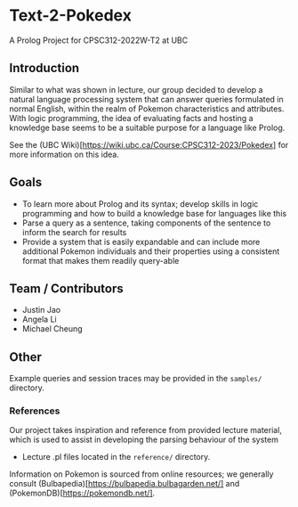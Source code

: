 # Text-2-Pokedex
A Prolog Project for CPSC312-2022W-T2 at UBC

## Introduction

Similar to what was shown in lecture, our group decided to develop a natural language processing system that can answer queries formulated in normal English, within the realm of Pokemon characteristics and attributes. With logic programming, the idea of evaluating facts and hosting a knowledge base seems to be a suitable purpose for a language like Prolog.

See the (UBC Wiki)[https://wiki.ubc.ca/Course:CPSC312-2023/Pokedex] for more information on this idea.

## Goals

- To learn more about Prolog and its syntax; develop skills in logic programming and how to build a knowledge base for languages like this
- Parse a query as a sentence, taking components of the sentence to inform the search for results
- Provide a system that is easily expandable and can include more additional Pokemon individuals and their properties using a consistent format that makes them readily query-able

## Team / Contributors
- Justin Jao
- Angela Li
- Michael Cheung

## Other

Example queries and session traces may be provided in the `samples/` directory.

### References

Our project takes inspiration and reference from provided lecture material, which is used to assist in developing the parsing behaviour of the system

- Lecture .pl files located in the `reference/` directory.

Information on Pokemon is sourced from online resources; we generally consult (Bulbapedia)[https://bulbapedia.bulbagarden.net/] and (PokemonDB)[https://pokemondb.net/].

